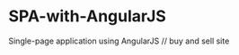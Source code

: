 SPA-with-AngularJS
==================

Single-page application using AngularJS // buy and sell site
